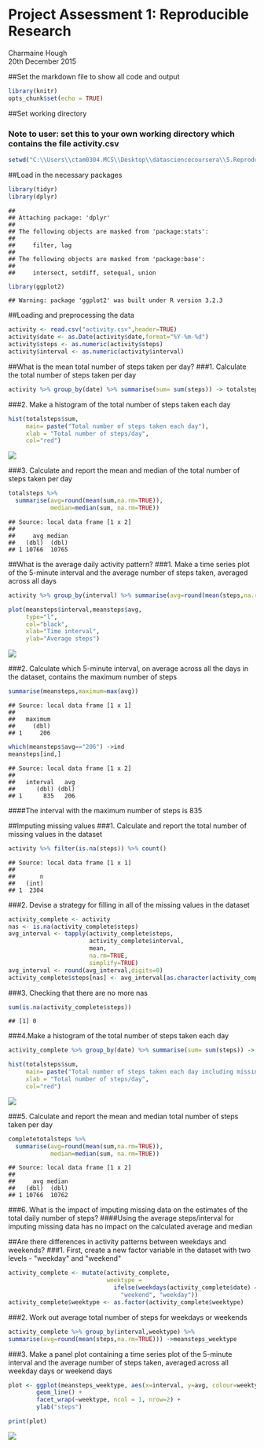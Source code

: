 # **Project Assessment 1: Reproducible Research**
Charmaine Hough  
20th December 2015  



##Set the markdown file to show all code and output

```r
library(knitr)
opts_chunk$set(echo = TRUE)
```




##Set working directory
### Note to user: set this to your own working directory which contains the file activity.csv

```r
setwd("C:\\Users\\ctam0304.MCS\\Desktop\\datasciencecoursera\\5.ReproducibleResearch\\PeerAssessment1")
```




##Load in the necessary packages

```r
library(tidyr)
library(dplyr)
```

```
## 
## Attaching package: 'dplyr'
## 
## The following objects are masked from 'package:stats':
## 
##     filter, lag
## 
## The following objects are masked from 'package:base':
## 
##     intersect, setdiff, setequal, union
```

```r
library(ggplot2)
```

```
## Warning: package 'ggplot2' was built under R version 3.2.3
```




##Loading and preprocessing the data

```r
activity <- read.csv("activity.csv",header=TRUE)
activity$date <- as.Date(activity$date,format="%Y-%m-%d")
activity$steps <- as.numeric(activity$steps)
activity$interval <- as.numeric(activity$interval)
```




##What is the mean total number of steps taken per day?
###1. Calculate the total number of steps taken per day

```r
activity %>% group_by(date) %>% summarise(sum= sum(steps)) -> totalsteps
```

###2. Make a histogram of the total number of steps taken each day

```r
hist(totalsteps$sum,
     main= paste("Total number of steps taken each day"),
     xlab = "Total number of steps/day",
     col="red")
```

![](PA1_template_files/figure-html/unnamed-chunk-6-1.png) 

###3. Calculate and report the mean and median of the total number of steps taken per day

```r
totalsteps %>% 
  summarise(avg=round(mean(sum,na.rm=TRUE)), 
            median=median(sum, na.rm=TRUE))
```

```
## Source: local data frame [1 x 2]
## 
##     avg median
##   (dbl)  (dbl)
## 1 10766  10765
```




##What is the average daily activity pattern?
###1. Make a time series plot of the 5-minute interval and the average number of steps taken, averaged across all days

```r
activity %>% group_by(interval) %>% summarise(avg=round(mean(steps,na.rm=TRUE))) ->meansteps

plot(meansteps$interval,meansteps$avg,
     type="l",
     col="black",
     xlab="Time interval",
     ylab="Average steps")
```

![](PA1_template_files/figure-html/unnamed-chunk-8-1.png) 

###2. Calculate which 5-minute interval, on average across all the days in the dataset, contains the maximum number of steps

```r
summarise(meansteps,maximum=max(avg))
```

```
## Source: local data frame [1 x 1]
## 
##   maximum
##     (dbl)
## 1     206
```

```r
which(meansteps$avg=="206") ->ind
meansteps[ind,]
```

```
## Source: local data frame [1 x 2]
## 
##   interval   avg
##      (dbl) (dbl)
## 1      835   206
```
####The interval with the maximum number of steps is 835




##Imputing missing values
###1. Calculate and report the total number of missing values in the dataset

```r
activity %>% filter(is.na(steps)) %>% count()
```

```
## Source: local data frame [1 x 1]
## 
##       n
##   (int)
## 1  2304
```

###2. Devise a strategy for filling in all of the missing values in the dataset

```r
activity_complete <- activity
nas <- is.na(activity_complete$steps)
avg_interval <- tapply(activity_complete$steps, 
                       activity_complete$interval, 
                       mean, 
                       na.rm=TRUE, 
                       simplify=TRUE)
avg_interval <- round(avg_interval,digits=0)
activity_complete$steps[nas] <- avg_interval[as.character(activity_complete$interval[nas])]
```

###3. Checking that there are no more nas 

```r
sum(is.na(activity_complete$steps))
```

```
## [1] 0
```


###4.Make a histogram of the total number of steps taken each day

```r
activity_complete %>% group_by(date) %>% summarise(sum= sum(steps)) -> completetotalsteps

hist(totalsteps$sum,
     main= paste("Total number of steps taken each day including missing data"),
     xlab = "Total number of steps/day",
     col="red")
```

![](PA1_template_files/figure-html/unnamed-chunk-13-1.png) 

###5. Calculate and report the mean and median total number of steps taken per day 

```r
completetotalsteps %>% 
  summarise(avg=round(mean(sum,na.rm=TRUE)), 
            median=median(sum, na.rm=TRUE))
```

```
## Source: local data frame [1 x 2]
## 
##     avg median
##   (dbl)  (dbl)
## 1 10766  10762
```

###6. What is the impact of imputing missing data on the estimates of the total daily number of steps?
####Using the average steps/interval for imputing missing data has no impact on the calculated average and median




##Are there differences in activity patterns between weekdays and weekends?
###1. First, create a new factor variable in the dataset with two levels - "weekday" and "weekend"

```r
activity_complete <- mutate(activity_complete, 
                            weektype = 
                              ifelse(weekdays(activity_complete$date) == "Saturday" |                               weekdays(activity_complete$date) == "Sunday", 
                                "weekend", "weekday"))
activity_complete$weektype <- as.factor(activity_complete$weektype)
```
###2. Work out average total number of steps for weekdays or weekends

```r
activity_complete %>% group_by(interval,weektype) %>% 
summarise(avg=round(mean(steps,na.rm=TRUE))) ->meansteps_weektype
```

###3. Make a panel plot containing a time series plot of the 5-minute interval and the average number of steps taken, averaged across all weekday days or weekend days 

```r
plot <- ggplot(meansteps_weektype, aes(x=interval, y=avg, colour=weektype)) +
        geom_line() +
        facet_wrap(~weektype, ncol = 1, nrow=2) +
        ylab("steps")

print(plot)
```

![](PA1_template_files/figure-html/unnamed-chunk-17-1.png) 


